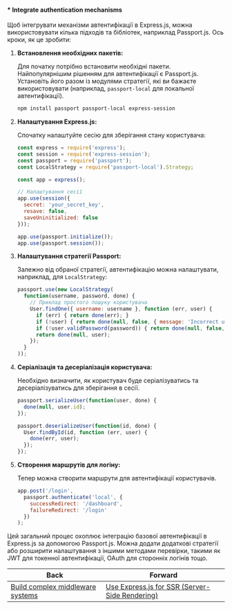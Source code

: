 #### * Integrate authentication mechanisms

Щоб інтегрувати механізми автентифікації в Express.js, можна використовувати кілька підходів та бібліотек, наприклад Passport.js. Ось кроки, як це зробити:

1. **Встановлення необхідних пакетів:**

   Для початку потрібно встановити необхідні пакети. Найпопулярнішим рішенням для автентифікації є Passport.js. Установіть його разом із модулями стратегії, які ви бажаєте використовувати (наприклад, `passport-local` для локальної автентифікації).

   ```bash
   npm install passport passport-local express-session
   ```

2. **Налаштування Express.js:**

   Спочатку налаштуйте сесію для зберігання стану користувача:

   ```javascript
   const express = require('express');
   const session = require('express-session');
   const passport = require('passport');
   const LocalStrategy = require('passport-local').Strategy;

   const app = express();

   // Налаштування сесії
   app.use(session({
     secret: 'your_secret_key',
     resave: false,
     saveUninitialized: false
   }));

   app.use(passport.initialize());
   app.use(passport.session());
   ```

3. **Налаштування стратегії Passport:**

   Залежно від обраної стратегії, автентифікацію можна налаштувати, наприклад, для `LocalStrategy`:

   ```javascript
   passport.use(new LocalStrategy(
     function(username, password, done) {
       // Приклад простого пошуку користувача
       User.findOne({ username: username }, function (err, user) {
         if (err) { return done(err); }
         if (!user) { return done(null, false, { message: 'Incorrect username.' }); }
         if (!user.validPassword(password)) { return done(null, false, { message: 'Incorrect password.' }); }
         return done(null, user);
       });
     }
   ));
   ```

4. **Серіалізація та десеріалізація користувача:**

   Необхідно визначити, як користувач буде серіалізуватись та десеріалізуватись для зберігання в сесії.

   ```javascript
   passport.serializeUser(function(user, done) {
     done(null, user.id);
   });

   passport.deserializeUser(function(id, done) {
     User.findById(id, function (err, user) {
       done(err, user);
     });
   });
   ```

5. **Створення маршрутів для логіну:**

   Тепер можна створити маршрути для автентифікації користувачів.

   ```javascript
   app.post('/login',
     passport.authenticate('local', {
       successRedirect: '/dashboard',
       failureRedirect: '/login'
     })
   );
   ```

Цей загальний процес охоплює інтеграцію базової автентифікації в Express.js за допомогою Passport.js. Можна додати додаткові стратегії або розширити налаштування з іншими методами перевірки, такими як JWT для токенної автентифікації, OAuth для сторонніх логінів тощо.

| Back | Forward |
|---|---|
| [Build complex middleware systems](/ua/senior/expressjs/build-complex-middleware-systems.md)  | [Use Express.js for SSR (Server-Side Rendering)](/ua/senior/expressjs/use-expressjs-for-serverside-rendering.md) |